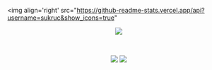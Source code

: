 <img align='right' src="https://github-readme-stats.vercel.app/api?username=sukruc&show_icons=true"

<p align="center">
    <a href="https://github.com/sukruc?tab=repositories&language=python">
        <img src="https://img.shields.io/badge/imagine%20a%20Fantastic%20data%20related%20title%20here-14354C.svg?&style=for-the-badge&logo=python&logoColor=yellow"/>
</p>
<br>
<p align="center">
    <a><img align="center" src="https://github-readme-stats.vercel.app/api?username=sukruc&count_private=true&show_icons=true&theme=vue"/></a>
    <a><img align="center" src="https://github-readme-stats.vercel.app/api/top-langs/?username=sukruc&theme=vue&hide=tex,java,css"/></a>
</p>
